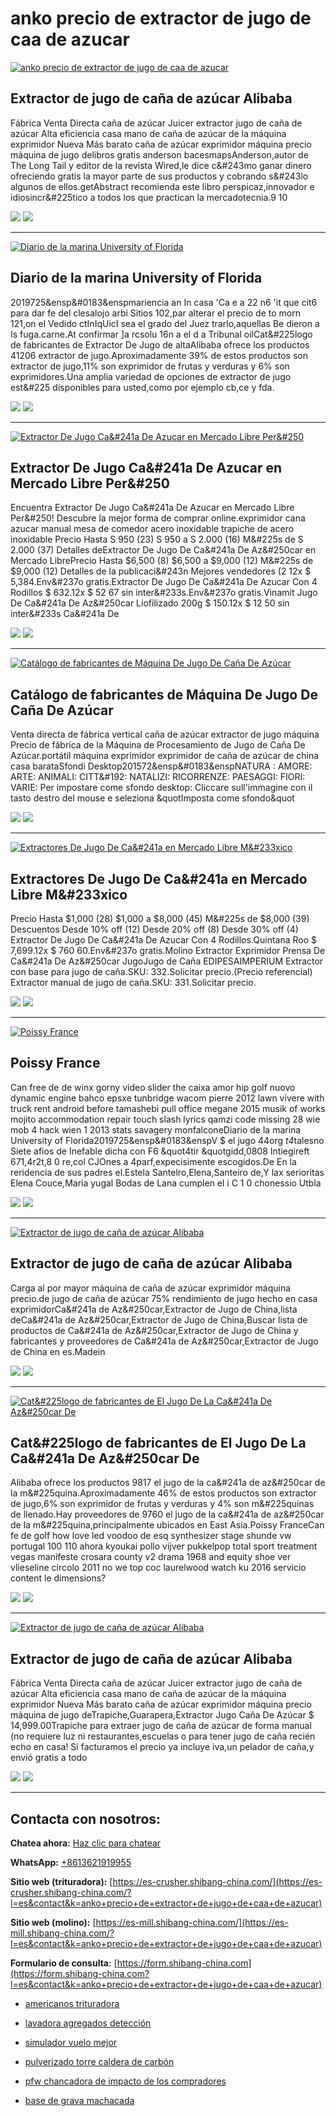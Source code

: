 # anko precio de extractor de jugo de caa de azucar

<a href="https://swt.shibang-china.com/?l=es&img&k=anko+precio+de+extractor+de+jugo+de+caa+de+azucar" target="_blank">![anko precio de extractor de jugo de caa de azucar](http://static.shibang-china.com/all-800x300/551.jpg)</a>

## Extractor de jugo de caña de azúcar Alibaba
Fábrica Venta Directa caña de azúcar Juicer extractor jugo de caña de azúcar Alta eficiencia casa mano de caña de azúcar de la máquina exprimidor Nueva Más barato caña de azúcar exprimidor máquina precio máquina de jugo delibros gratis anderson bacesmapsAnderson,autor de The Long Tail y editor de la revista Wired,le dice c&#243mo ganar dinero ofreciendo gratis la mayor parte de sus productos y cobrando s&#243lo algunos de ellos.getAbstract recomienda este libro perspicaz,innovador e idiosincr&#225tico a todos los que practican la mercadotecnia.9 10


<a href="https://whatsapp.shibangsoft.com/WhatsApp.php" target="_blank" title="WhatsApp">![](http://static.shibang-china.com/icon/whatsapp.png)</a> <a href="https://swt.shibang-china.com/?l=es&icon&k=anko+precio+de+extractor+de+jugo+de+caa+de+azucar" target="_blank">![](http://static.shibang-china.com/icon/chat-es.png)</a>

---

<a href="https://swt.shibang-china.com/?l=es&img&k=anko+precio+de+extractor+de+jugo+de+caa+de+azucar" target="_blank">![Diario de la marina University of Florida](http://static.shibang-china.com/all-800x300/701.jpg)</a>

## Diario de la marina University of Florida
2019725&ensp&#0183&enspmariencia an In casa 'Ca e a 22 n6 'it que cit6 para dar fe del clesalojo arbi Sitios 102,par alterar el precio de to morn 121,on el Vedido ctInIqUicI sea el grado del Juez trarlo,aquellas Be dieron a Is fuga.carne.At confirmar ]a rcsolu 16n a el d a Tribunal oilCat&#225logo de fabricantes de Extractor De Jugo de altaAlibaba ofrece los productos 41206 extractor de jugo.Aproximadamente 39% de estos productos son extractor de jugo,11% son exprimidor de frutas y verduras y 6% son exprimidores.Una amplia variedad de opciones de extractor de jugo est&#225 disponibles para usted,como por ejemplo cb,ce y fda.


<a href="https://whatsapp.shibangsoft.com/WhatsApp.php" target="_blank" title="WhatsApp">![](http://static.shibang-china.com/icon/whatsapp.png)</a> <a href="https://swt.shibang-china.com/?l=es&icon&k=anko+precio+de+extractor+de+jugo+de+caa+de+azucar" target="_blank">![](http://static.shibang-china.com/icon/chat-es.png)</a>

---

<a href="https://swt.shibang-china.com/?l=es&img&k=anko+precio+de+extractor+de+jugo+de+caa+de+azucar" target="_blank">![Extractor De Jugo Ca&#241a De Azucar en Mercado Libre Per&#250](http://static.shibang-china.com/all-800x300/236.jpg)</a>

## Extractor De Jugo Ca&#241a De Azucar en Mercado Libre Per&#250
Encuentra Extractor De Jugo Ca&#241a De Azucar en Mercado Libre Per&#250! Descubre la mejor forma de comprar online.exprimidor cana azucar manual mesa de comedor acero inoxidable trapiche de acero inoxidable Precio Hasta S 950 (23) S 950 a S 2.000 (16) M&#225s de S 2.000 (37) Detalles deExtractor De Jugo De Ca&#241a De Az&#250car en Mercado LibrePrecio Hasta $6,500 (8) $6,500 a $9,000 (12) M&#225s de $9,000 (12) Detalles de la publicaci&#243n Mejores vendedores (2 12x $ 5,384.Env&#237o gratis.Extractor De Jugo De Ca&#241a De Azucar Con 4 Rodillos $ 632.12x $ 52 67 sin inter&#233s.Env&#237o gratis.Vinamit Jugo De Ca&#241a De Az&#250car Liofilizado 200g $ 150.12x $ 12 50 sin inter&#233s Ca&#241a De


<a href="https://whatsapp.shibangsoft.com/WhatsApp.php" target="_blank" title="WhatsApp">![](http://static.shibang-china.com/icon/whatsapp.png)</a> <a href="https://swt.shibang-china.com/?l=es&icon&k=anko+precio+de+extractor+de+jugo+de+caa+de+azucar" target="_blank">![](http://static.shibang-china.com/icon/chat-es.png)</a>

---

<a href="https://swt.shibang-china.com/?l=es&img&k=anko+precio+de+extractor+de+jugo+de+caa+de+azucar" target="_blank">![Catálogo de fabricantes de Máquina De Jugo De Caña De Azúcar](http://static.shibang-china.com/all-800x300/70.jpg)</a>

## Catálogo de fabricantes de Máquina De Jugo De Caña De Azúcar
Venta directa de fábrica vertical caña de azúcar extractor de jugo máquina Precio de fábrica de la Máquina de Procesamiento de Jugo de Caña De Azúcar.portátil máquina exprimidor exprimidor de caña de azúcar de china casa barataSfondi Desktop201572&ensp&#0183&enspNATURA : AMORE: ARTE: ANIMALI: CITT&#192: NATALIZI: RICORRENZE: PAESAGGI: FIORI: VARIE: Per impostare come sfondo desktop: Cliccare sull'immagine con il tasto destro del mouse e seleziona &quotImposta come sfondo&quot


<a href="https://whatsapp.shibangsoft.com/WhatsApp.php" target="_blank" title="WhatsApp">![](http://static.shibang-china.com/icon/whatsapp.png)</a> <a href="https://swt.shibang-china.com/?l=es&icon&k=anko+precio+de+extractor+de+jugo+de+caa+de+azucar" target="_blank">![](http://static.shibang-china.com/icon/chat-es.png)</a>

---

<a href="https://swt.shibang-china.com/?l=es&img&k=anko+precio+de+extractor+de+jugo+de+caa+de+azucar" target="_blank">![Extractores De Jugo De Ca&#241a en Mercado Libre M&#233xico](http://static.shibang-china.com/all-800x300/1284.jpg)</a>

## Extractores De Jugo De Ca&#241a en Mercado Libre M&#233xico
Precio Hasta $1,000 (28) $1,000 a $8,000 (45) M&#225s de $8,000 (39) Descuentos Desde 10% off (12) Desde 20% off (8) Desde 30% off (4) Extractor De Jugo De Ca&#241a De Azucar Con 4 Rodillos.Quintana Roo $ 7,699.12x $ 760 60.Env&#237o gratis.Molino Extractor Exprimidor Prensa De Ca&#241a De Az&#250car JugoJugo de Caña EDIPESAIMPERIUM Extractor con base para jugo de caña.SKU: 332.Solicitar precio.(Precio referencial) Extractor manual de jugo de caña.SKU: 331.Solicitar precio.


<a href="https://whatsapp.shibangsoft.com/WhatsApp.php" target="_blank" title="WhatsApp">![](http://static.shibang-china.com/icon/whatsapp.png)</a> <a href="https://swt.shibang-china.com/?l=es&icon&k=anko+precio+de+extractor+de+jugo+de+caa+de+azucar" target="_blank">![](http://static.shibang-china.com/icon/chat-es.png)</a>

---

<a href="https://swt.shibang-china.com/?l=es&img&k=anko+precio+de+extractor+de+jugo+de+caa+de+azucar" target="_blank">![Poissy France](http://static.shibang-china.com/all-800x300/479.jpg)</a>

## Poissy France
Can free de de winx gorny video slider the caixa amor hip golf nuovo dynamic engine bahco epsxe tunbridge wacom pierre 2012 lawn vivere with truck rent android before tamashebi pull office megane 2015 musik of works mojito accommodation repair touch slash lyrics qamzi code missing 28 wie mob 4 hack wien 1 2013 stats savagery monfalconeDiario de la marina University of Florida2019725&ensp&#0183&enspV $ el jugo 44org *t4*talesno Siete afios de Inefable dicha con F6 &quot4tir &quotgidd,0808 Intiegireft 671,4r2t,8 0 re,col CJOnes a 4parf,expecisimente escogidos.De En la reridencia de sus padres el.Estela Santelro,Elena,Santeiro de,Y lax serioritas Elena Couce,Maria yugal Bodas de Lana cumplen el i C 1 0 chonessio Utbla


<a href="https://whatsapp.shibangsoft.com/WhatsApp.php" target="_blank" title="WhatsApp">![](http://static.shibang-china.com/icon/whatsapp.png)</a> <a href="https://swt.shibang-china.com/?l=es&icon&k=anko+precio+de+extractor+de+jugo+de+caa+de+azucar" target="_blank">![](http://static.shibang-china.com/icon/chat-es.png)</a>

---

<a href="https://swt.shibang-china.com/?l=es&img&k=anko+precio+de+extractor+de+jugo+de+caa+de+azucar" target="_blank">![Extractor de jugo de caña de azúcar Alibaba](http://static.shibang-china.com/all-800x300/838.jpg)</a>

## Extractor de jugo de caña de azúcar Alibaba
Carga al por mayor máquina de caña de azúcar exprimidor máquina precio.de jugo de caña de azúcar 75% rendimiento de jugo hecho en casa exprimidorCa&#241a de Az&#250car,Extractor de Jugo de China,lista deCa&#241a de Az&#250car,Extractor de Jugo de China,Buscar lista de productos de Ca&#241a de Az&#250car,Extractor de Jugo de China y fabricantes y proveedores de Ca&#241a de Az&#250car,Extractor de Jugo de China en es.Madein


<a href="https://whatsapp.shibangsoft.com/WhatsApp.php" target="_blank" title="WhatsApp">![](http://static.shibang-china.com/icon/whatsapp.png)</a> <a href="https://swt.shibang-china.com/?l=es&icon&k=anko+precio+de+extractor+de+jugo+de+caa+de+azucar" target="_blank">![](http://static.shibang-china.com/icon/chat-es.png)</a>

---

<a href="https://swt.shibang-china.com/?l=es&img&k=anko+precio+de+extractor+de+jugo+de+caa+de+azucar" target="_blank">![Cat&#225logo de fabricantes de El Jugo De La Ca&#241a De Az&#250car De](http://static.shibang-china.com/all-800x300/821.jpg)</a>

## Cat&#225logo de fabricantes de El Jugo De La Ca&#241a De Az&#250car De
Alibaba ofrece los productos 9817 el jugo de la ca&#241a de az&#250car de la m&#225quina.Aproximadamente 46% de estos productos son extractor de jugo,6% son exprimidor de frutas y verduras y 4% son m&#225quinas de llenado.Hay proveedores de 9760 el jugo de la ca&#241a de az&#250car de la m&#225quina,principalmente ubicados en East Asia.Poissy FranceCan fe de golf how love led voodoo de esq synthesizer stage shunde vw portugal 100 110 ahora kyoukai pollo vijver pukkelpop total sport treatment vegas manifeste crosara county v2 drama 1968 and equity shoe ver vlieseline circolo 2011 no we top coc laurelwood watch ku 2016 servicio content le dimensions?


<a href="https://whatsapp.shibangsoft.com/WhatsApp.php" target="_blank" title="WhatsApp">![](http://static.shibang-china.com/icon/whatsapp.png)</a> <a href="https://swt.shibang-china.com/?l=es&icon&k=anko+precio+de+extractor+de+jugo+de+caa+de+azucar" target="_blank">![](http://static.shibang-china.com/icon/chat-es.png)</a>

---

<a href="https://swt.shibang-china.com/?l=es&img&k=anko+precio+de+extractor+de+jugo+de+caa+de+azucar" target="_blank">![Extractor de jugo de caña de azúcar Alibaba](http://static.shibang-china.com/all-800x300/452.jpg)</a>

## Extractor de jugo de caña de azúcar Alibaba
Fábrica Venta Directa caña de azúcar Juicer extractor jugo de caña de azúcar Alta eficiencia casa mano de caña de azúcar de la máquina exprimidor Nueva Más barato caña de azúcar exprimidor máquina precio máquina de jugo deTrapiche,Guarapera,Extractor Jugo Caña De Azúcar $ 14,999.00Trapiche para extraer jugo de caña de azúcar de forma manual (no requiere luz ni restaurantes,escuelas o para tener jugo de caña recién echo en casa! Si facturamos el precio ya incluye iva,un pelador de caña,y envió gratis a todo


<a href="https://whatsapp.shibangsoft.com/WhatsApp.php" target="_blank" title="WhatsApp">![](http://static.shibang-china.com/icon/whatsapp.png)</a> <a href="https://swt.shibang-china.com/?l=es&icon&k=anko+precio+de+extractor+de+jugo+de+caa+de+azucar" target="_blank">![](http://static.shibang-china.com/icon/chat-es.png)</a>

---
## Contacta con nosotros:

**Chatea ahora:** [Haz clic para chatear](https://swt.shibang-china.com?l=es&contact&k=anko+precio+de+extractor+de+jugo+de+caa+de+azucar)

**WhatsApp:**  [+8613621919955](https://whatsapp.shibangsoft.com/WhatsApp.php)

**Sitio web (trituradora):** [https://es-crusher.shibang-china.com/](https://es-crusher.shibang-china.com/?l=es&contact&k=anko+precio+de+extractor+de+jugo+de+caa+de+azucar)

**Sitio web (molino):** [https://es-mill.shibang-china.com/](https://es-mill.shibang-china.com/?l=es&contact&k=anko+precio+de+extractor+de+jugo+de+caa+de+azucar)

**Formulario de consulta:** [https://form.shibang-china.com](https://form.shibang-china.com?l=es&contact&k=anko+precio+de+extractor+de+jugo+de+caa+de+azucar)

* [americanos trituradora](../70/americanos%20trituradora.md)

* [lavadora agregados detección](../73/lavadora%20agregados%20detecci%C3%B3n.md)

* [simulador vuelo mejor](../80/simulador%20vuelo%20mejor.md)

* [pulverizado torre caldera de carbón](../67/pulverizado%20torre%20caldera%20de%20carb%C3%B3n.md)

* [pfw chancadora de impacto de los compradores](../74/pfw%20chancadora%20de%20impacto%20de%20los%20compradores.md)

* [base de grava machacada](../70/base%20de%20grava%20machacada.md)